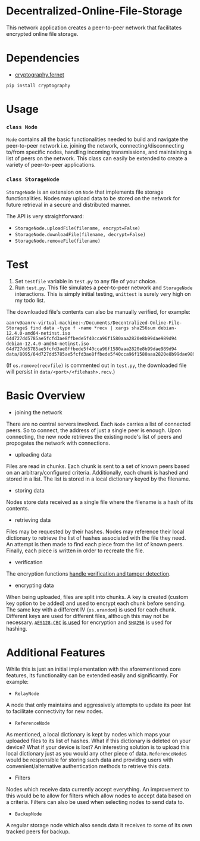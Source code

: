 # Decentralized-Online-File-Storage

This network application creates a peer-to-peer network that facilitates encrypted online file storage.

# Dependencies

- [cryptography.fernet](https://cryptography.io/en/latest/fernet/)

`pip install cryptography`

# Usage

### `class Node`

`Node` contains all the basic functionalities needed to build and navigate the peer-to-peer network i.e. joining the network, connecting/disconnecting to/from specific nodes, handling incoming transmissions, and maintaining a list of peers on the network. This class can easily be extended to create a variety of peer-to-peer applications.

### `class StorageNode`

`StorageNode` is an extension on `Node` that implements file storage functionalities. Nodes may upload data to be stored on the network for future retrieval in a secure and distributed manner. 

The API is very straightforward:
- `StorageNode.uploadFile(filename, encrypt=False)`
- `StorageNode.downloadFile(filename, decrypt=False)`
- `StorageNode.removeFile(filename)`

# Test

1) Set `testfile` variable in `test.py` to any file of your choice.
2) Run `test.py`. This file simulates a peer-to-peer network and `StorageNode` interactions. This is simply initial testing, `unittest` is surely very high on my todo list.

The downloaded file's contents can also be manually verified, for example:

```
aanrv@aanrv-virtual-machine:~/Documents/Decentralized-Online-File-Storage$ find data -type f -name *recv | xargs sha256sum debian-12.4.0-amd64-netinst.iso 
64d727dd5785ae5fcfd3ae8ffbede5f40cca96f1580aaa2820e8b99dae989d94  debian-12.4.0-amd64-netinst.iso
64d727dd5785ae5fcfd3ae8ffbede5f40cca96f1580aaa2820e8b99dae989d94  data/8095/64d727dd5785ae5fcfd3ae8ffbede5f40cca96f1580aaa2820e8b99dae989d94.recv
```
(If `os.remove(recvfile)` is commented out in `test.py`, the downloaded file will persist in `data/<port>/<filehash>.recv`.)

# Basic Overview

- joining the network

There are no central servers involved. Each `Node` carries a list of connected peers. So to connect, the address of just a single peer is enough. Upon connecting, the new node retrieves the existing node's list of peers and propogates the network with connections.

- uploading data

Files are read in chunks. Each chunk is sent to a set of known peers based on an arbitrary/configured criteria. Additionally, each chunk is hashed and stored in a list. The list is stored in a local dictionary keyed by the filename.

- storing data

Nodes store data received as a single file where the filename is a hash of its contents.

- retrieving data

Files may be requested by their hashes. Nodes may reference their local dictionary to retrieve the list of hashes associated with the file they need. An attempt is then made to find each piece from the list of known peers. Finally, each piece is written in order to recreate the file.

- verification

The encryption functions [handle verification and tamper detection](https://cryptography.io/en/latest/fernet/#cryptography.fernet.Fernet.decrypt).

- encrypting data

When being uploaded, files are split into chunks. A key is created (custom key option to be added) and used to encrypt each chunk before sending. The same key with a different IV (`os.urandom`) is used for each chunk. Different keys are used for different files, although this may not be necessary.
[`AES128-CBC`](https://en.wikipedia.org/wiki/Advanced_Encryption_Standard) [is used](https://cryptography.io/en/latest/fernet/#implementation) for encryption and [`SHA256`](https://en.wikipedia.org/wiki/SHA-2) is used for hashing.

# Additional Features

While this is just an initial implementation with the aforementioned core features, its functionality can be extended easily and significantly. For example:

- `RelayNode`

A node that only maintains and aggressively attempts to update its peer list to facilitate connectivity for new nodes.

- `ReferenceNode`

As mentioned, a local dictionary is kept by nodes which maps your uploaded files to its list of hashes. What if this dictionary is deleted on your device? What if your device is lost? An interesting solution is to upload this local dictionary just as you would any other piece of data. `ReferenceNode`s would be responsible for storing such data and providing users with convenient/alternative authentication methods to retrieve this data.

- Filters

Nodes which receive data currently accept everything. An improvement to this would be to allow for filters which allow nodes to accept data based on a criteria. Filters can also be used when selecting nodes to send data to.

- `BackupNode`

A regular storage node which also sends data it receives to some of its own tracked peers for backup.
